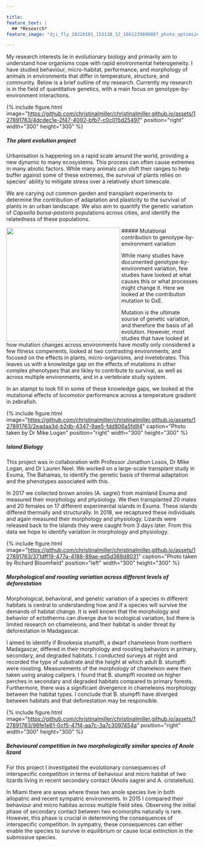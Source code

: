 ```yaml
---

title:
feature_text: |
  ## *Research* 
feature_image: "dji_fly_20220101_153138_12_1661229890887_photo_optimized.jpg"

---
```


My research interests lie in evolutionary biology and primarily aim to understand how organisms cope with rapid environmental heterogeneity. I have studied behaviour, micro-habitat, performance, and morphology of animals in environments that differ in temperature, structure, and community. Below is a brief outline of my research. Currently my research is in the field of quantitative genetics, with a main focus on genotype-by-environment interactions.


{% include figure.html image="https://github.com/christinalmiller/christinalmiller.github.io/assets/127891763/4dcdec1e-2f47-4092-bfb7-c0c015d25497" position="right" width="300" height="300" %}

##### The plant evolution project 

Urbanisation is happening on a rapid scale around the world, providing a new dynamic to many ecosystems. This process can often cause extremes in many abiotic factors. While many animals can shift their ranges to help buffer against some of these extremes, the survival of plants relies on species' ability to mitigate stress over a relatively short timescale. 

We are carying out common garden and transplant experiments to determine the contribution of adaptation and plasticity to the survival of plants in an urban landscape. We also aim to quantify the genetic variation of *Capsella bursa-pastoris* populations across cities, and identify the relatedness of these populations.



<img src="https://user-images.githubusercontent.com/127891763/234727661-a1b192de-7e3e-4844-a725-e58579dfaa20.jpg" align="left" width="300px"/> 
##### Mutational contribution to genotype-by-environment variation

While many studies have documented genotype-by-environment variation, few studies have looked at what causes this or what processes might change it. Here we looked at the contribution mutation to GxE. 

Mutation is the ultimate sourse of genetic variation, and therefore the basis of all evolution. However, most studies that have looked at how mutation changes across environments have mostly only considered a few fitness compenents, looked at two contrasting environments, and focused on the effects in plants, micro-organisms, and invetebrates. This leaves us with a knowledge gap on the effects of mutations in other complex phenotypes that are likley to contribute to survival, as well as across multiple environments, and in a vertebrate study system. 

In an atampt to look fill in some of these knowledge gaps, we looked at the mutational effects of locomotor performance across a temperature gradient in zebrafish.




{% include figure.html image="https://github.com/christinalmiller/christinalmiller.github.io/assets/127891763/2eadaa3d-b2db-4347-9ae5-fdd806a5fd94" caption="Photo taken by Dr Mike Logan" position="right" width="300" height="300" %}

##### Island Biology

This project was in collaboration with Professor Jonathon Losos, Dr Mike Logan, and Dr Lauren Neel. We worked on a large-scale transplant study in Exuma, The Bahamas, to identify the genetic basis of thermal adaptation and the phenotypes associated with this.

In 2017 we collected brown anoles (A. sagrei) from mainland Exuma and measured their morphology and physiology. We then transplanted 20 males and 20 females on 17 different experimental islands in Exuma. These islands differed thermally and structurally. In 2018, we recaptured these individuals and again measured their morphology and physiology. Lizards were released back to the islands they were caught from 3 days later. From this data we hope to identify variation in morphology and physiology. 



{% include figure.html image="https://github.com/christinalmiller/christinalmiller.github.io/assets/127891763/371dff19-477a-4188-89ae-ed5d368d8031" caption="Photo taken by Richard Bloomfield" position="left" width="300" height="300" %}

##### Morphological and roosting variation across different levels of deforestation

Morphological, behavioral, and genetic variation of a species in different habitats is central to understanding how and if a species will survive the demands of habitat change. It is well known that the morphology and behavior of ectotherms can diverge due to ecological variation, but there is limited research on chameleons, and their habitat is under threat by deforestation in Madagascar. 

I aimed to identify if Brookesia stumpffi, a dwarf chameleon from northern Madagascar, differed in their morphology and roosting behaviors in primary, 
secondary, and degraded habitats. I conducted surveys at night and recorded the type of substrate and the height at which adult B. stumpffi were roosting. Measurements of the morphology of chameleon were then taken using analog calipers. I found that B. stumpffi roosted on higher perches in secondary and degraded habitats compared to primary forests. Furthermore, there was a significant divergence in chameleons morphology between the habitat types. I conclude that B. stumpffi have diverged between habitats and that deforestation may be responsible.



{% include figure.html image="https://github.com/christinalmiller/christinalmiller.github.io/assets/127891763/98fe1e81-0cf5-47f4-aa7c-3a7c3097454a" position="right" width="300" height="300" %}

##### Behavioural competition in two morphologically similar species of Anole lizard

For this project I investigated the evolutionary consequences of interspecific competition in terms of behaviour and micro habitat of two lizards living in recent secondary contact (Anolis sagrei and A. cristatellus).

In Miami there are areas where these two anole species live in both allopatric and recent sympatric environments. In 2015 I compared their behaviour and micro habitas across multiple field sites. Observing the initial phase of secondary contact between two ecomorphs naturally is rare. However, this phase is crucial in determining the consequences of interspecific competition. In sympatry, these consequences can either enable the species to survive in equilibrium or cause local extinction in the submissive species.


